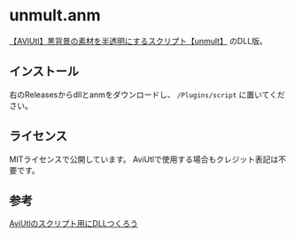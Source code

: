 # unmult.anm
[【AVIUtl】黒背景の素材を半透明にするスクリプト【unmult】](https://www.nicovideo.jp/watch/sm39935396) のDLL版。

## インストール

右のReleasesからdllとanmをダウンロードし、 `/Plugins/script` に置いてください。

## ライセンス

MITライセンスで公開しています。
AviUtlで使用する場合もクレジット表記は不要です。

## 参考

[AviUtlのスクリプト用にDLLつくろう](https://qiita.com/SEED264/items/b57927e1dadb044cf614#general%E5%85%A8%E8%88%AC-1)

